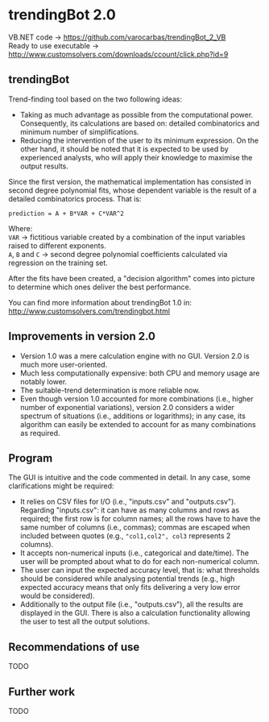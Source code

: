 trendingBot 2.0
===============


VB.NET code -> https://github.com/varocarbas/trendingBot_2_VB<br>
Ready to use executable -> http://www.customsolvers.com/downloads/ccount/click.php?id=9

trendingBot
-----------

Trend-finding tool based on the two following ideas:
* Taking as much advantage as possible from the computational power. Consequently, its calculations are based on: detailed combinatorics and minimum number of simplifications.
* Reducing the intervention of the user to its minimum expression. On the other hand, it should be noted that it is expected to be used by experienced analysts, who will apply their knowledge to maximise the output results.

Since the first version, the mathematical implementation has consisted in second degree polynomial fits, whose dependent variable is the result of a detailed combinatorics process. That is: 

`prediction = A + B*VAR + C*VAR^2`

Where:<br>
`VAR` -> fictitious variable created by a combination of the input variables raised to different exponents.<br>
`A`, `B` and `C` -> second degree polynomial coefficients calculated via regression on the training set.


After the fits have been created, a "decision algorithm" comes into picture to determine which ones deliver the best performance. 

You can find more information about trendingBot 1.0 in: http://www.customsolvers.com/trendingbot.html


Improvements in version 2.0
---------------------------

* Version 1.0 was a mere calculation engine with no GUI. Version 2.0 is much more user-oriented.
* Much less computationally expensive: both CPU and memory usage are notably lower.
* The suitable-trend determination is more reliable now.
* Even though version 1.0 accounted for more combinations (i.e., higher number of exponential variations), version 2.0 considers a wider spectrum of situations (i.e., additions or logarithms); in any case, its algorithm can easily be extended to account for as many combinations as required.


Program
-------

The GUI is intuitive and the code commented in detail. In any case, some clarifications might be required:

* It relies on CSV files for I/O (i.e., "inputs.csv" and "outputs.csv"). Regarding "inputs.csv": it can have as many columns and rows as required; the first row is for column names; all the rows have to have the same number of columns (i.e., commas); commas are escaped when included between quotes (e.g., `"col1,col2", col3` represents 2 columns).
* It accepts non-numerical inputs (i.e., categorical and date/time). The user will be prompted about what to do for each non-numerical column.
* The user can input the expected accuracy level, that is: what thresholds should be considered while analysing potential trends (e.g., high expected accuracy means that only fits delivering a very low error would be considered).
* Additionally to the output file (i.e., "outputs.csv"), all the results are displayed in the GUI. There is also a calculation functionality allowing the user to test all the output solutions.


Recommendations of use
----------------------

TODO


Further work
------------

TODO
